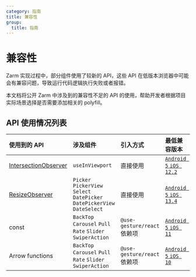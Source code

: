 ```yaml
---
category: 指南
title: 兼容性
group:
  title: 指南
---
```


# 兼容性

Zarm 实现过程中，部分组件使用了较新的 API，这些 API 在低版本浏览器中可能会有兼容问题，导致运行代码逻辑执行失败或者报错。

本文档将公开 Zarm 中涉及到的兼容性不足的 API 的使用，帮助开发者根据项目实际场景选择是否需要添加相关的 polyfill。

## API 使用情况列表

| 使用到的 API | 涉及组件     | 引入方式 | 最低兼容版本 | 推荐的 polyfill |
| :------- | :----- | :------------------------------- | :-- | :-- |
| [IntersectionObserver](https://developer.mozilla.org/zh-CN/docs/Web/API/IntersectionObserver) | `useInViewport` | 直接使用 | [`Android 5` `iOS 12.2`](https://caniuse.com/?search=IntersectionObserver) | [intersection-observer](https://www.npmjs.com/package/intersection-observer) |
| [ResizeObserver](https://developer.mozilla.org/zh-CN/docs/Web/API/ResizeObserver) | `Picker` `PickerView` `Select` `DatePicker` `DatePickerView` `DateSelect` | 直接使用 | [`Android 5` `iOS 13.4`](https://caniuse.com/?search=ResizeObserver) | [resize-observer-polyfill](https://www.npmjs.com/package/resize-observer-polyfill) |
| const | `BackTop` `Carousel` `Pull` `Rate` `Slider` `SwiperAction` | `@use-gesture/react` 依赖项 | [`Android 5` `iOS 11`](https://caniuse.com/?search=const) | `babel` |
| Arrow functions | `BackTop` `Carousel` `Pull` `Rate` `Slider` `SwiperAction` | `@use-gesture/react` 依赖项 | [`Android 5` `iOS 10`](https://caniuse.com/?search=Arrow%20functions) | `babel` |
